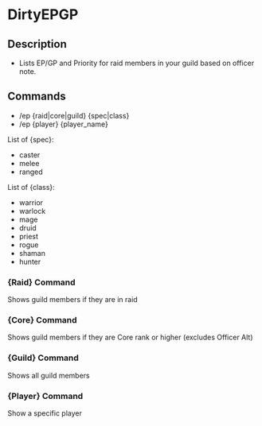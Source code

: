 # DirtyEPGP

## Description
- Lists EP/GP and Priority for raid members in your guild based on officer note.

## Commands
- /ep {raid|core|guild} {spec|class}
- /ep {player} {player_name}

List of {spec}:
- caster
- melee
- ranged

List of {class}:
- warrior
- warlock
- mage
- druid
- priest
- rogue
- shaman
- hunter

### {Raid} Command
Shows guild members if they are in raid

### {Core} Command
Shows guild members if they are Core rank or higher (excludes Officer Alt)

### {Guild} Command
Shows all guild members

### {Player} Command
Show a specific player
